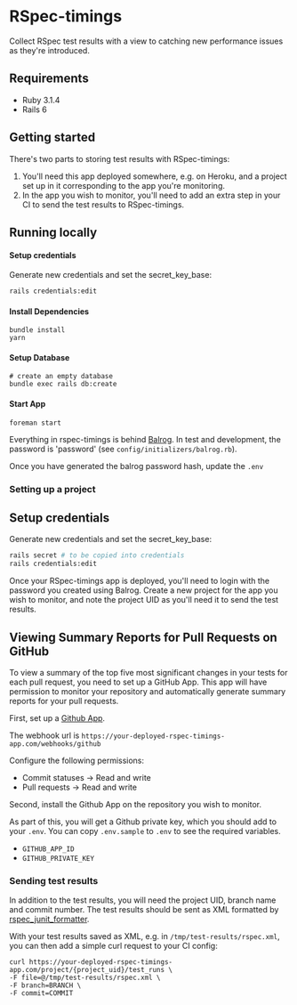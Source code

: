 # RSpec-timings

Collect RSpec test results with a view to catching new performance issues as
they're introduced.

## Requirements

* Ruby 3.1.4
* Rails 6

## Getting started

There's two parts to storing test results with RSpec-timings:

1. You'll need this app deployed somewhere, e.g. on Heroku, and a project set up
in it corresponding to the app you're monitoring.
2. In the app you wish to monitor, you'll need to add an extra step in your
CI to send the test results to RSpec-timings.

## Running locally

#### Setup credentials

Generate new credentials and set the secret_key_base:

```bash
rails credentials:edit
```

#### Install Dependencies

```
bundle install
yarn
```

#### Setup Database

```
# create an empty database
bundle exec rails db:create
```

#### Start App
```
foreman start
```

Everything in rspec-timings is behind [Balrog](https://github.com/pixielabs/balrog/).
In test and development, the password is 'password' (see `config/initializers/balrog.rb`).

Once you have generated the balrog password hash, update the `.env`

### Setting up a project

## Setup credentials

Generate new credentials and set the secret_key_base:

```bash
rails secret # to be copied into credentials
rails credentials:edit
```

Once your RSpec-timings app is deployed, you'll need to login with the password you created using Balrog.
Create a new project for the app you wish to monitor, and note the
project UID as you'll need it to send the test results.

## Viewing Summary Reports for Pull Requests on GitHub

To view a summary of the top five most significant changes in your tests for
each pull request, you need to set up a GitHub App. This app will have
permission to monitor your repository and automatically generate summary
reports for your pull requests.

First, set up a [Github App](https://docs.github.com/en/apps/creating-github-apps/about-creating-github-apps/about-creating-github-apps).

The webhook url is `https://your-deployed-rspec-timings-app.com/webhooks/github`

Configure the following permissions:

* Commit statuses -> Read and write
* Pull requests -> Read and write

Second, install the Github App on the repository you wish to monitor.

As part of this, you will get a Github private key, which you should add to
your `.env`. You can copy `.env.sample` to `.env` to see the required variables.

* `GITHUB_APP_ID`
* `GITHUB_PRIVATE_KEY`

### Sending test results

In addition to the test results, you will need the project UID, branch name and
commit number. The test results should be sent as XML formatted by
[rspec_junit_formatter](https://github.com/sj26/rspec_junit_formatter).

With your test results saved as XML, e.g. in `/tmp/test-results/rspec.xml`, you
can then add a simple curl request to your CI config:

```
curl https://your-deployed-rspec-timings-app.com/project/{project_uid}/test_runs \
-F file=@/tmp/test-results/rspec.xml \
-F branch=BRANCH \
-F commit=COMMIT
```
